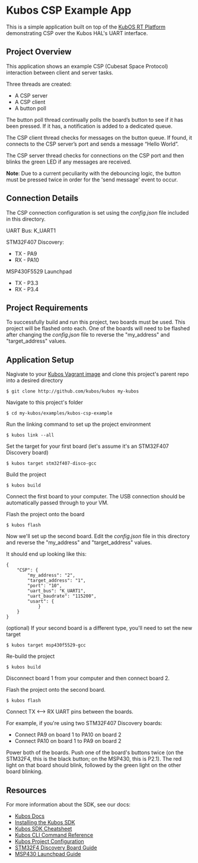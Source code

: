 # Kubos CSP Example App

This is a simple application built on top of the [KubOS RT Platform](https://github.com/kubos/kubos/tree/master/kubos-rt) demonstrating CSP over the Kubos HAL's UART interface.

## Project Overview

This application shows an example CSP (Cubesat Space Protocol) interaction between client and server tasks.

Three threads are created:
  - A CSP server
  - A CSP client
  - A button poll

The button poll thread continually polls the board’s button to see if it has been pressed. If it has, a notification is added to a dedicated queue.

The CSP client thread checks for messages on the button queue. If found, it connects to the CSP server’s port and sends a message “Hello World”.

The CSP server thread checks for connections on the CSP port and then blinks the green LED if any messages are received.

**Note**: Due to a current peculiarity with the debouncing logic, the button must be pressed twice in order for the 'send message' event to occur.

## Connection Details

The CSP connection configuration is set using the *config.json* file included in this directory.

UART Bus: K_UART1

STM32F407 Discovery:
  - TX - PA9
  - RX - PA10

MSP430F5529 Launchpad
  - TX - P3.3
  - RX - P3.4
  
## Project Requirements

To successfully build and run this project, two boards must be used. This project will be flashed onto each.
One of the boards will need to be flashed after changing the *config.json* file to reverse the "my_address" and "target_address" 
values.

## Application Setup

Nagivate to your [Kubos Vagrant image](docs.kubos.co/sdk-installing.html) and clone this project's parent repo into a desired directory

    $ git clone http://github.com/kubos/kubos my-kubos
    
Navigate to this project's folder

    $ cd my-kubos/examples/kubos-csp-example
    
Run the linking command to set up the project environment

    $ kubos link --all
    
Set the target for your first board (let's assume it's an STM32F407 Discovery board)

    $ kubos target stm32f407-disco-gcc
    
Build the project

    $ kubos build
    
Connect the first board to your computer. The USB connection should be automatically passed through to your VM.

Flash the project onto the board

    $ kubos flash
    
Now we'll set up the second board. Edit the *config.json* file in this directory and reverse the "my_address" and "target_address" values.

It should end up looking like this:

    {
        "CSP": {
            "my_address": "2",
            "target_address": "1",
            "port": "10",
            "uart_bus": "K_UART1",
            "uart_baudrate": "115200",
            "usart": {            
                }
        }
    }
    
(optional) If your second board is a different type, you'll need to set the new target

    $ kubos target msp430f5529-gcc

Re-build the project

    $ kubos build

Disconnect board 1 from your computer and then connect board 2.

Flash the project onto the second board.    

    $ kubos flash
    
Connect TX <--> RX UART pins between the boards.

For example, if you're using two STM32F407 Discovery boards:

  - Connect PA9 on board 1 to PA10 on board 2
  - Connect PA10 on board 1 to PA9 on board 2 

Power both of the boards. Push one of the board's buttons twice (on the STM32F4, this is the black button; on the MSP430, this is P2.1).
The red light on that board should blink, followed by the green light on the other board blinking.

## Resources

For more information about the SDK, see our docs:

- [Kubos Docs](http://docs.kubos.co)
- [Installing the Kubos SDK](http://docs.kubos.co/latest/sdk-installing.html)
- [Kubos SDK Cheatsheet](http://docs.kubos.co/latest/sdk-cheatsheet.html) 
- [Kubos CLI Command Reference](http://docs.kubos.co/latest/sdk-reference.html) 
- [Kubos Project Configuration](http://docs.kubos.co/latest/sdk-project-config.html)
- [STM32F4 Discovery Board Guide](http://docs.kubos.co/latest/stm32f4-discovery-board-guide.html) 
- [MSP430 Launchpad Guide](http://docs.kubos.co/latest/msp430-launchpad-guide.html) 

    
    
